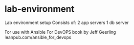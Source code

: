 # lab-environment
Lab environment setup
Consists of:
2 app servers
1 db server

For use with Ansible For DevOPS book by Jeff Geerling leanpub.com/ansible_for_devops
